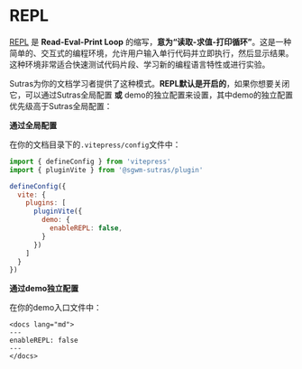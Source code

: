 # REPL

[REPL](https://en.wikipedia.org/wiki/Read%E2%80%93eval%E2%80%93print_loop) 是 **Read-Eval-Print Loop** 的缩写，**意为“读取-求值-打印循环”**。这是一种简单的、交互式的编程环境，允许用户输入单行代码并立即执行，然后显示结果。这种环境非常适合快速测试代码片段、学习新的编程语言特性或进行实验。

Sutras为你的文档学习者提供了这种模式。**REPL默认是开启的**，如果你想要关闭它，可以通过Sutras全局配置 **或** demo的独立配置来设置，其中demo的独立配置优先级高于Sutras全局配置：

**通过全局配置**

在你的文档目录下的`.vitepress/config`文件中：

```js {8-10}
import { defineConfig } from 'vitepress'
import { pluginVite } from '@sgwm-sutras/plugin'

defineConfig({
  vite: {
    plugins: [
      pluginVite({
        demo: {
          enableREPL: false,
        }
      })
    ]
  }
})
```

**通过demo独立配置**

在你的demo入口文件中：

```vue{3}
<docs lang="md">
---
enableREPL: false
---
</docs>
```

<demo path="./basic-browser"/>